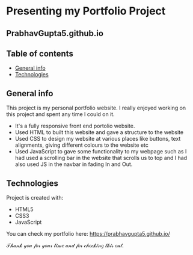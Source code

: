 # Presenting my Portfolio Project
## PrabhavGupta5.github.io

## Table of contents
* [General info](#general-info)
* [Technologies](#technologies)

## General info
This project is my personal portfolio website. I really enjoyed working on this project and spent any time I could on it.
* It's a fully responsive front end portolio website.
* Used HTML to built this website and gave a structure to the website 
* Used CSS to design my website at various places like buttons, text alignments, giving different colours to the website etc 
* Used JavaScript to gave some functionality to my webpage such as I had used a scrolling bar in the website that scrolls us to top and I had also used JS in the navbar in fading In and Out.

	
## Technologies
Project is created with:
* HTML5
* CSS3
* JavaScript

You can check my portfolio here: https://prabhavgupta5.github.io/

𝒯𝒽𝒶𝓃𝓀 𝓎𝑜𝓊 𝒻𝑜𝓇 𝓎𝑜𝓊𝓇 𝓉𝒾𝓂𝑒 𝒶𝓃𝒹 𝒻𝑜𝓇 𝒸𝒽𝑒𝒸𝓀𝒾𝓃𝑔 𝓉𝒽𝒾𝓈 𝑜𝓊𝓉.

